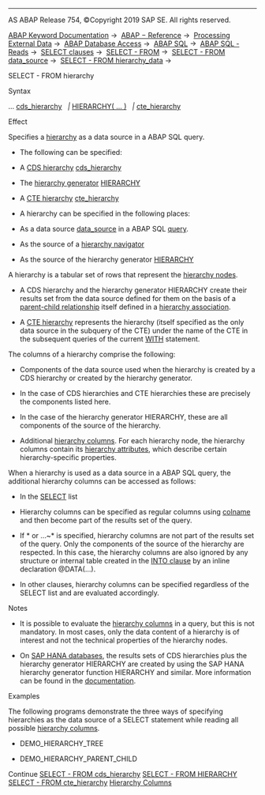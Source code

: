   

* * *

AS ABAP Release 754, ©Copyright 2019 SAP SE. All rights reserved.

[ABAP Keyword Documentation](javascript:call_link\('abenabap.htm'\)) →  [ABAP − Reference](javascript:call_link\('abenabap_reference.htm'\)) →  [Processing External Data](javascript:call_link\('abenabap_language_external_data.htm'\)) →  [ABAP Database Access](javascript:call_link\('abenabap_sql.htm'\)) →  [ABAP SQL](javascript:call_link\('abenopensql.htm'\)) →  [ABAP SQL - Reads](javascript:call_link\('abenopen_sql_reading.htm'\)) →  [SELECT clauses](javascript:call_link\('abenselect_clauses.htm'\)) →  [SELECT - FROM](javascript:call_link\('abapfrom_clause.htm'\)) →  [SELECT - FROM data\_source](javascript:call_link\('abapselect_data_source.htm'\)) →  [SELECT - FROM hierarchy\_data](javascript:call_link\('abenselect_hierarchy_data.htm'\)) → 

SELECT - FROM hierarchy

Syntax

... [cds\_hierarchy](javascript:call_link\('abenselect_cds_hierarchy.htm'\))
  *|* [HIERARCHY( ... )](javascript:call_link\('abenselect_hierarchy_generator.htm'\))
  *|* [cte\_hierarchy](javascript:call_link\('abenselect_cte_hierarchy.htm'\))

Effect

Specifies a [hierarchy](javascript:call_link\('abenhierarchy_glosry.htm'\) "Glossary Entry") as a data source in a ABAP SQL query.

-   The following can be specified:

-   A [CDS hierarchy](javascript:call_link\('abencds_hierarchy_glosry.htm'\) "Glossary Entry") [cds\_hierarchy](javascript:call_link\('abenselect_cds_hierarchy.htm'\))

-   The [hierarchy generator](javascript:call_link\('abenhierarchy_generator_glosry.htm'\) "Glossary Entry") [HIERARCHY](javascript:call_link\('abenselect_hierarchy_generator.htm'\))

-   A [CTE hierarchy](javascript:call_link\('abencte_hierarchy_glosry.htm'\) "Glossary Entry") [cte\_hierarchy](javascript:call_link\('abenselect_cte_hierarchy.htm'\))

-   A hierarchy can be specified in the following places:

-   As a data source [data\_source](javascript:call_link\('abapselect_data_source.htm'\)) in a ABAP SQL [query](javascript:call_link\('abenquery_glosry.htm'\) "Glossary Entry").

-   As the source of a [hierarchy navigator](javascript:call_link\('abenselect_hierarchy_navigators.htm'\))

-   As the source of the hierarchy generator [HIERARCHY](javascript:call_link\('abenselect_hierarchy_generator.htm'\))

A hierarchy is a tabular set of rows that represent the [hierarchy nodes](javascript:call_link\('abenhierarchy_node_glosry.htm'\) "Glossary Entry").

-   A CDS hierarchy and the hierarchy generator HIERARCHY create their results set from the data source defined for them on the basis of a [parent-child relationship](javascript:call_link\('abenpcr_glosry.htm'\) "Glossary Entry") itself defined in a [hierarchy association](javascript:call_link\('abenhierarchy_association_glosry.htm'\) "Glossary Entry").

-   A [CTE hierarchy](javascript:call_link\('abencte_hierarchy_glosry.htm'\) "Glossary Entry") represents the hierarchy (itself specified as the only data source in the subquery of the CTE) under the name of the CTE in the subsequent queries of the current [WITH](javascript:call_link\('abapwith.htm'\)) statement.

The columns of a hierarchy comprise the following:

-   Components of the data source used when the hierarchy is created by a CDS hierarchy or created by the hierarchy generator.

-   In the case of CDS hierarchies and CTE hierarchies these are precisely the components listed here.

-   In the case of the hierarchy generator HIERARCHY, these are all components of the source of the hierarchy.

-   Additional [hierarchy columns](javascript:call_link\('abenddddl_hierarchy.htm'\)). For each hierarchy node, the hierarchy columns contain its [hierarchy attributes](javascript:call_link\('abenhierarchy_attribute_glosry.htm'\) "Glossary Entry"), which describe certain hierarchy-specific properties.

When a hierarchy is used as a data source in a ABAP SQL query, the additional hierarchy columns can be accessed as follows:

-   In the [SELECT](javascript:call_link\('abapselect_list.htm'\)) list

-   Hierarchy columns can be specified as regular columns using [colname](javascript:call_link\('abenopen_sql_columns.htm'\)) and then become part of the results set of the query.

-   If \* or ...~\* is specified, hierarchy columns are not part of the results set of the query. Only the components of the source of the hierarchy are respected. In this case, the hierarchy columns are also ignored by any structure or internal table created in the [INTO clause](javascript:call_link\('abapinto_clause.htm'\)) by an inline declaration @DATA(...).

-   In other clauses, hierarchy columns can be specified regardless of the SELECT list and are evaluated accordingly.

Notes

-   It is possible to evaluate the [hierarchy columns](javascript:call_link\('abenddddl_hierarchy.htm'\)) in a query, but this is not mandatory. In most cases, only the data content of a hierarchy is of interest and not the technical properties of the hierarchy nodes.

-   On [SAP HANA databases](javascript:call_link\('abenhana_database_glosry.htm'\) "Glossary Entry"), the results sets of CDS hierarchies plus the hierarchy generator HIERARCHY are created by using the SAP HANA hierarchy generator function HIERARCHY and similar. More information can be found in the [documentation](https://help.sap.com/viewer/4fe29514fd584807ac9f2a04f6754767/2.0.03/en-US).

Examples

The following programs demonstrate the three ways of specifying hierarchies as the data source of a SELECT statement while reading all possible [hierarchy columns](javascript:call_link\('abenddddl_hierarchy.htm'\)).

-   DEMO\_HIERARCHY\_TREE

-   DEMO\_HIERARCHY\_PARENT\_CHILD

Continue
[SELECT - FROM cds\_hierarchy](javascript:call_link\('abenselect_cds_hierarchy.htm'\))
[SELECT - FROM HIERARCHY](javascript:call_link\('abenselect_hierarchy_generator.htm'\))
[SELECT - FROM cte\_hierarchy](javascript:call_link\('abenselect_cte_hierarchy.htm'\))
[Hierarchy Columns](javascript:call_link\('abenddddl_hierarchy.htm'\))